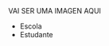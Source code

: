
<!DOCTYPE html>
<head>
    <meta charset="UTF-8">
    <meta http-equiv="X-UA-Compatible" content="IE=edge">
    <meta name="viewport" content="width=device-width, initial-scale=1.0">
<body>
    <reader>
        <hl>VAI SER UMA IMAGEN AQUI</hl>
        <ul>
            <li>Escola</li>
            <li>Estudante</li>
        </ul>
    </reader>
    
</body>
</html>
